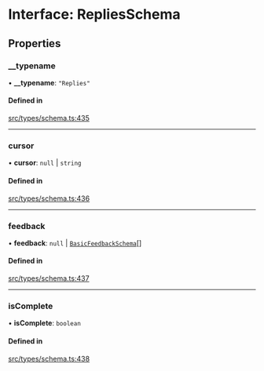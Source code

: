 # Interface: RepliesSchema

## Properties

### \_\_typename

• **\_\_typename**: ``"Replies"``

#### Defined in

[src/types/schema.ts:435](https://github.com/bhavjitChauhan/khan-api/blob/9bcea3fc/src/types/schema.ts#L435)

___

### cursor

• **cursor**: ``null`` \| `string`

#### Defined in

[src/types/schema.ts:436](https://github.com/bhavjitChauhan/khan-api/blob/9bcea3fc/src/types/schema.ts#L436)

___

### feedback

• **feedback**: ``null`` \| [`BasicFeedbackSchema`](api/interfaces/BasicFeedbackSchema.md)[]

#### Defined in

[src/types/schema.ts:437](https://github.com/bhavjitChauhan/khan-api/blob/9bcea3fc/src/types/schema.ts#L437)

___

### isComplete

• **isComplete**: `boolean`

#### Defined in

[src/types/schema.ts:438](https://github.com/bhavjitChauhan/khan-api/blob/9bcea3fc/src/types/schema.ts#L438)
